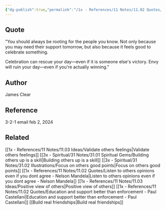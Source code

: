 ```yaml
---
{"dg-publish":true,"permalink":"/1x - References/11 Notes/11.02 Quotes/Always be rooting for people you know - James Clear/","title":"Always be rooting for people you know - James Clear","noteIcon":"","created":"2024-02-03T19:18:36.327+03:00","updated":"2024-02-14T20:18:47.005+03:00"}
---
```



## Quote
"You should always be rooting for the people you know. Not only because you may need their support tomorrow, but also because it feels good to celebrate something.

Celebration can rescue your day—even if it is someone else's victory. Envy will ruin your day—even if you're actually winning."

## Author
James Clear

## Reference
3-2-1 email feb 2, 2024

## Related
[[1x - References/11 Notes/11.03 Ideas/Validate others feelings\|Validate others feelings]]
[[3x - Spiritual/31 Notes/31.01 Spiritual Gems/Building others up is a skill\|Building others up is a skill]]
[[3x - Spiritual/31 Notes/31.02 Illustrations/Focus on others good points\|Focus on others good points]]
[[1x - References/11 Notes/11.02 Quotes/Listen to others opinions even if you dont agree - Nelson Mandela\|Listen to others opinions even if you dont agree - Nelson Mandela]]
[[1x - References/11 Notes/11.03 Ideas/Positive view of others\|Positive view of others]]
[[1x - References/11 Notes/11.02 Quotes/Education and support better than enforcement - Paul Castellani\|Education and support better than enforcement - Paul Castellani]]
[[Build real friendships\|Build real friendships]]